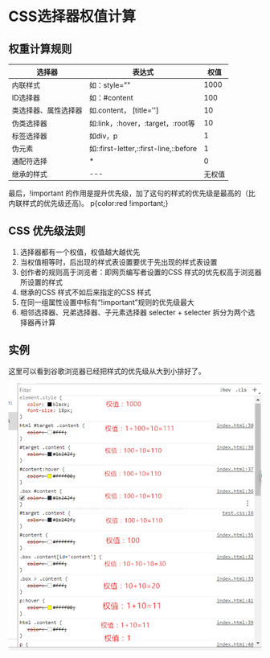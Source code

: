 # CSS选择器权值计算

## 权重计算规则

|选择器|表达式|权值|
|--------------------|--------------------------------------|--------|
|内联样式  		     |如：style=""							| 1000
|ID选择器    		 |如：#content					    	| 100
|类选择器、属性选择器|如.content， [title='']		    	| 10
|伪类选择器          |如:link，:hover，:target，:root等 	| 10
|标签选择器			 |如div，p								| 1
|伪元素				 |如::first-letter,::first-line,::before| 1
|通配符选择			 |*	 									| 0
|继承的样式			 |  ---									|无权值


最后，!important 的作用是提升优先级，加了这句的样式的优先级是最高的（比内联样式的优先级还高)。
    p{color:red !important;}


## CSS 优先级法则
1. 选择器都有一个权值，权值越大越优先
2. 当权值相等时，后出现的样式表设置要优于先出现的样式表设置
3. 创作者的规则高于浏览者：即网页编写者设置的CSS 样式的优先权高于浏览器所设置的样式
4. 继承的CSS 样式不如后来指定的CSS 样式
5. 在同一组属性设置中标有“!important”规则的优先级最大
6. 相邻选择器、兄弟选择器、子元素选择器 selecter + selecter	拆分为两个选择器再计算	 


## 实例
这里可以看到谷歌浏览器已经把样式的优先级从大到小排好了。

 ![实例](images/selector_weight.png)
